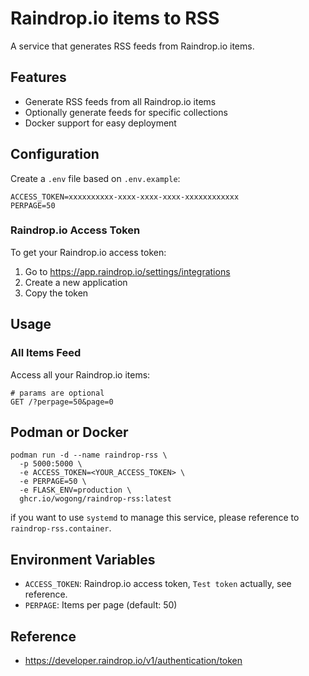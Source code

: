 # Raindrop.io items to RSS

A service that generates RSS feeds from Raindrop.io items.

## Features

- Generate RSS feeds from all Raindrop.io items
- Optionally generate feeds for specific collections
- Docker support for easy deployment

## Configuration

Create a `.env` file based on `.env.example`:

```
ACCESS_TOKEN=xxxxxxxxxx-xxxx-xxxx-xxxx-xxxxxxxxxxxx
PERPAGE=50
```

### Raindrop.io Access Token

To get your Raindrop.io access token:

1. Go to https://app.raindrop.io/settings/integrations
2. Create a new application
3. Copy the token

## Usage

### All Items Feed

Access all your Raindrop.io items:

```
# params are optional
GET /?perpage=50&page=0
```

## Podman or Docker

```
podman run -d --name raindrop-rss \
  -p 5000:5000 \
  -e ACCESS_TOKEN=<YOUR_ACCESS_TOKEN> \
  -e PERPAGE=50 \
  -e FLASK_ENV=production \
  ghcr.io/wogong/raindrop-rss:latest
```

if you want to use `systemd` to manage this service, please reference to `raindrop-rss.container`.

## Environment Variables

- `ACCESS_TOKEN`: Raindrop.io access token, `Test token` actually, see reference.
- `PERPAGE`: Items per page (default: 50)

## Reference
- https://developer.raindrop.io/v1/authentication/token
